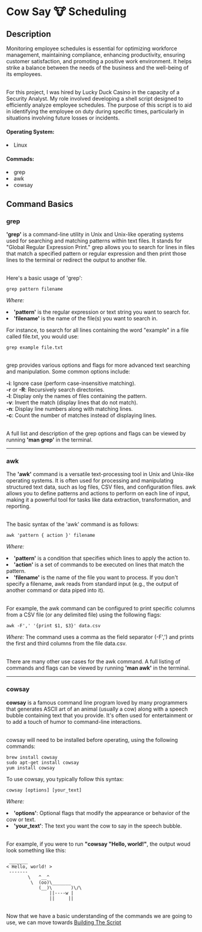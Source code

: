 <h1>Cow Say 🐮 Scheduling</h1>


<h2>Description</h2>
Monitoring employee schedules is essential for optimizing workforce management, maintaining compliance, enhancing productivity, ensuring customer satisfaction, and promoting a positive work environment. It helps strike a balance between the needs of the business and the well-being of its employees.

<br> For this project, I was hired by Lucky Duck Casino in the capacity of a Security Analyst. My role involved developing a shell script designed to efficiently analyze employee schedules. The purpose of this script is to aid in identifying the employee on duty during specific times, particularly in situations involving future losses or incidents. 

<h4>Operating System:</h4>
<li>Linux</li>

<h4>Commads:</h4>
<li>grep
  <li>awk
  <li>cowsay</li>

<h2>Command Basics</h2>
<h3>grep</h3>
<b>'grep'</b> is a command-line utility in Unix and Unix-like operating systems used for searching and matching patterns within text files. It stands for "Global Regular Expression Print." grep allows you to search for lines in files that match a specified pattern or regular expression and then print those lines to the terminal or redirect the output to another file.

<br>Here's a basic usage of 'grep':

```
grep pattern filename
```
<i>Where:</i>
<li> <b>'pattern'</b> is the regular expression or text string you want to search for.
<li> <b>'filename'</b> is the name of the file(s) you want to search in.</li>

For instance, to search for all lines containing the word "example" in a file called file.txt, you would use:
```
grep example file.txt
```

<br>grep provides various options and flags for more advanced text searching and manipulation. Some common options include:

<b>-i</b>: Ignore case (perform case-insensitive matching).
<br><b>-r</b> or <b>-R</b>: Recursively search directories.
<br><b>-l</b>: Display only the names of files containing the pattern.
<br><b>-v</b>: Invert the match (display lines that do not match).
<br><b>-n</b>: Display line numbers along with matching lines.
<br><b>-c</b>: Count the number of matches instead of displaying lines.

<br> A full list and description of the grep options and flags can be viewed by running <b>'man grep'</b> in the terminal.
<hr>
<h3>awk</h3>
The <b>'awk'</b> command is a versatile text-processing tool in Unix and Unix-like operating systems. It is often used for processing and manipulating structured text data, such as log files, CSV files, and configuration files. awk allows you to define patterns and actions to perform on each line of input, making it a powerful tool for tasks like data extraction, transformation, and reporting.

<br>The basic syntax of the 'awk' command is as follows:
```
awk 'pattern { action }' filename
```
<i>Where:</i>
<li> <b>'pattern'</b> is a condition that specifies which lines to apply the action to.
<li> <b>'action'</b> is a set of commands to be executed on lines that match the pattern.
<li> <b>'filename'</b> is the name of the file you want to process. If you don't specify a filename, awk reads from standard input (e.g., the output of another command or data piped into it).</li>

<br>For example, the awk command can be configured to print specific columns from a CSV file (or any delimited file) using the following flags:
```
awk -F',' '{print $1, $3}' data.csv
```
<i>Where:</i>
The command uses a comma as the field separator (-F',') and prints the first and third columns from the file data.csv.

<br>There are many other use cases for the awk command. A full listing of commands and flags can be viewed by running <b>'man awk'</b> in the terminal.

<hr> 
<h3>cowsay</h3>
<b>cowsay</b> is a famous command line program loved by many programmers that generates ASCII art of an animal (usually a cow) along with a speech bubble containing text that you provide. It's often used for entertainment or to add a touch of humor to command-line interactions.

<br>cowsay will need to be installed before operating, using the following commands:
```
brew install cowsay
sudo apt-get install cowsay
yum install cowsay
```

To use cowsay, you typically follow this syntax:
```
cowsay [options] [your_text]
```
<i>Where:</i>
<li> <b>'options'</b>: Optional flags that modify the appearance or behavior of the cow or text.
<li> <b>'your_text'</b>: The text you want the cow to say in the speech bubble.</li>

<br>For example, if you were to run <b>"cowsay "Hello, world!"</b>, the output woud look something like this:
```
 _______
< Hello, world! >
 -------
        \   ^__^
         \  (oo)\_______
            (__)\       )\/\
                ||----w |
                ||     ||
```

<br>
Now that we have a basic understanding of the commands we are going to use, we can move towards <a href="https://github.com/jimmyhcao/CowSayScheduling-/blob/63e3f774925e25a676e1877877175a8b716833ef/BashScript.md"> Building The Script</a>













